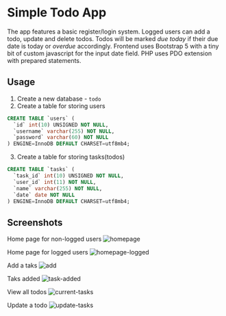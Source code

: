 # Simple Todo App

The app features a basic register/login system. Logged users can add a todo, update and delete todos. Todos will be marked *due today* if their due date is today or *overdue* accordingly.
Frontend uses Bootstrap 5 with a tiny bit of custom javascript for the input date field. PHP uses PDO extension with prepared statements.


## Usage

1. Create a new database - `todo`
2. Create a table for storing users
```sql
CREATE TABLE `users` (
  `id` int(10) UNSIGNED NOT NULL,
  `username` varchar(255) NOT NULL,
  `password` varchar(60) NOT NULL
) ENGINE=InnoDB DEFAULT CHARSET=utf8mb4;
```
3. Create a table for storing tasks(todos)
```sql
CREATE TABLE `tasks` (
  `task_id` int(10) UNSIGNED NOT NULL,
  `user_id` int(11) NOT NULL,
  `name` varchar(255) NOT NULL,
  `date` date NOT NULL
) ENGINE=InnoDB DEFAULT CHARSET=utf8mb4;
```

## Screenshots

Home page for non-logged users
![homepage](https://user-images.githubusercontent.com/6689087/107503541-c0e46680-6ba2-11eb-8134-7874ded72185.png)

Home page for logged users
![homepage-logged](https://user-images.githubusercontent.com/6689087/107503542-c17cfd00-6ba2-11eb-96af-aeada350e9ef.png)

Add a taks
![add](https://user-images.githubusercontent.com/6689087/107503544-c2159380-6ba2-11eb-9a61-b165ab831ea4.png)

Taks added
![task-added](https://user-images.githubusercontent.com/6689087/107503555-c772de00-6ba2-11eb-961a-7f77971eb001.png)

View all todos
![current-tasks](https://user-images.githubusercontent.com/6689087/107503559-c80b7480-6ba2-11eb-8da7-5748f13b98b7.png)

Update a todo
![update-tasks](https://user-images.githubusercontent.com/6689087/107503561-c80b7480-6ba2-11eb-9650-92d34c0f865d.png)
